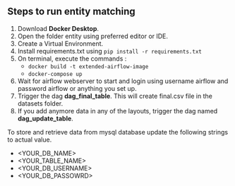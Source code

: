 ## Steps to run entity matching

1. Download **Docker Desktop**.
2. Open the folder entity using preferred editor or IDE.
3. Create a Virtual Environment.
4. Install requirements.txt using `pip install -r requirements.txt`
5. On terminal, execute the commands :
   * `docker build -t extended-airflow-image`
   * `docker-compose up`
6. Wait for airflow webserver to start and login using username airflow and password airflow or anything you set up.
7. Trigger the dag **dag_final_table**. This will create final.csv file in the datasets folder.
8. If you add anymore data in any of the layouts, trigger the dag named **dag_update_table**.
   
To store and retrieve data from mysql database update the following strings to actual value. 
* <YOUR_DB_NAME>
* <YOUR_TABLE_NAME>
* <YOUR_DB_USERNAME>
* <YOUR_DB_PASSOWRD>



